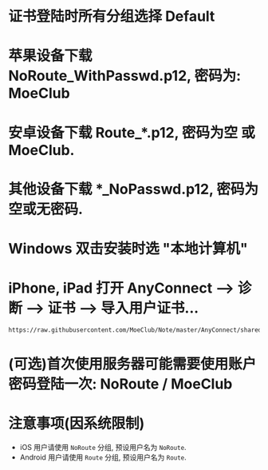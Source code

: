 # 证书登陆时所有分组选择 Default

# 苹果设备下载 NoRoute_WithPasswd.p12, 密码为: MoeClub

# 安卓设备下载 Route_*.p12, 密码为空 或 MoeClub. 

# 其他设备下载 *_NoPasswd.p12, 密码为空或无密码.

# Windows 双击安装时选 "本地计算机"

# iPhone, iPad 打开 AnyConnect --> 诊断 --> 证书 --> 导入用户证书...
```
https://raw.githubusercontent.com/MoeClub/Note/master/AnyConnect/shared/NoRoute_WithPasswd.p12
```
# (可选)首次使用服务器可能需要使用账户密码登陆一次: NoRoute / MoeClub

# 注意事项(因系统限制)
- iOS 用户请使用 `NoRoute` 分组, 预设用户名为 `NoRoute`.
- Android 用户请使用 `Route` 分组, 预设用户名为 `Route`.


